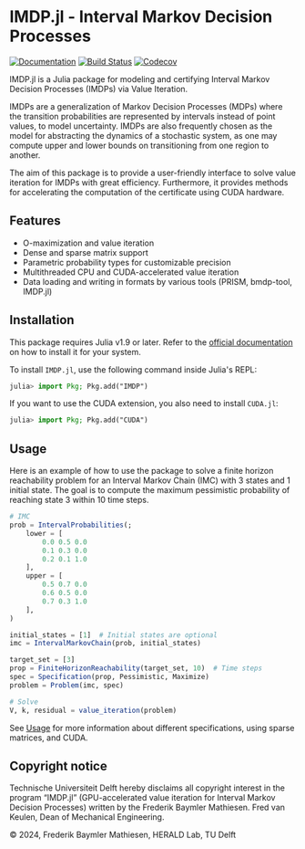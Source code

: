 # IMDP.jl - Interval Markov Decision Processes

[![Documentation](https://img.shields.io/badge/docs-latest-blue.svg)](https://www.baymler.com/IMDP.jl/dev/usage/)
[![Build Status](https://github.com/zinoex/IMDP.jl/actions/workflows/CI.yml/badge.svg?branch=main)](https://github.com/zinoex/IMDP.jl/actions/workflows/CI.yml?query=branch%3Amain)
[![Codecov](https://codecov.io/gh/Zinoex/IMDP.jl/graph/badge.svg?token=K62S0148BK)](https://codecov.io/gh/Zinoex/IMDP.jl)

IMDP.jl is a Julia package for modeling and certifying Interval Markov Decision Processes (IMDPs) via Value Iteration.

IMDPs are a generalization of Markov Decision Processes (MDPs) where the transition probabilities
are represented by intervals instead of point values, to model uncertainty. IMDPs are also frequently
chosen as the model for abstracting the dynamics of a stochastic system, as one may compute upper
and lower bounds on transitioning from one region to another.

The aim of this package is to provide a user-friendly interface to solve value iteration for IMDPs
with great efficiency. Furthermore, it provides methods for accelerating the computation of the
certificate using CUDA hardware. 

## Features
- O-maximization and value iteration
- Dense and sparse matrix support
- Parametric probability types for customizable precision
- Multithreaded CPU and CUDA-accelerated value iteration
- Data loading and writing in formats by various tools (PRISM, bmdp-tool, IMDP.jl)

## Installation

This package requires Julia v1.9 or later. Refer to the [official documentation](https://julialang.org/downloads/) on how to install it for your system.

To install `IMDP.jl`, use the following command inside Julia's REPL:

```julia
julia> import Pkg; Pkg.add("IMDP")
```

If you want to use the CUDA extension, you also need to install `CUDA.jl`:
```julia
julia> import Pkg; Pkg.add("CUDA")
```

## Usage
Here is an example of how to use the package to solve a finite horizon reachability problem for an Interval Markov Chain (IMC) with 3 states and 1 initial state.
The goal is to compute the maximum pessimistic probability of reaching state 3 within 10 time steps.
```julia
# IMC
prob = IntervalProbabilities(;
    lower = [
        0.0 0.5 0.0
        0.1 0.3 0.0
        0.2 0.1 1.0
    ],
    upper = [
        0.5 0.7 0.0
        0.6 0.5 0.0
        0.7 0.3 1.0
    ],
)

initial_states = [1]  # Initial states are optional
imc = IntervalMarkovChain(prob, initial_states)

target_set = [3]
prop = FiniteHorizonReachability(target_set, 10)  # Time steps
spec = Specification(prop, Pessimistic, Maximize)
problem = Problem(imc, spec)

# Solve
V, k, residual = value_iteration(problem)
```

See [Usage](https://www.baymler.com/IMDP.jl/dev/usage/) for more information about different specifications, using sparse matrices, and CUDA.

## Copyright notice
Technische Universiteit Delft hereby disclaims all copyright interest in the program “IMDP.jl” (GPU-accelerated value iteration for Interval Markov Decision Processes) written by the Frederik Baymler Mathiesen. Fred van Keulen, Dean of Mechanical Engineering.

© 2024, Frederik Baymler Mathiesen, HERALD Lab, TU Delft